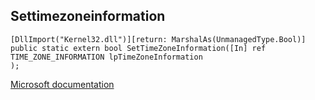 ## Settimezoneinformation

```
[DllImport("Kernel32.dll")][return: MarshalAs(UnmanagedType.Bool)]
public static extern bool SetTimeZoneInformation([In] ref TIME_ZONE_INFORMATION lpTimeZoneInformation
);
```

[Microsoft documentation](https://docs.microsoft.com/en-us/windows/win32/api/timezoneapi/nf-timezoneapi-settimezoneinformation)
